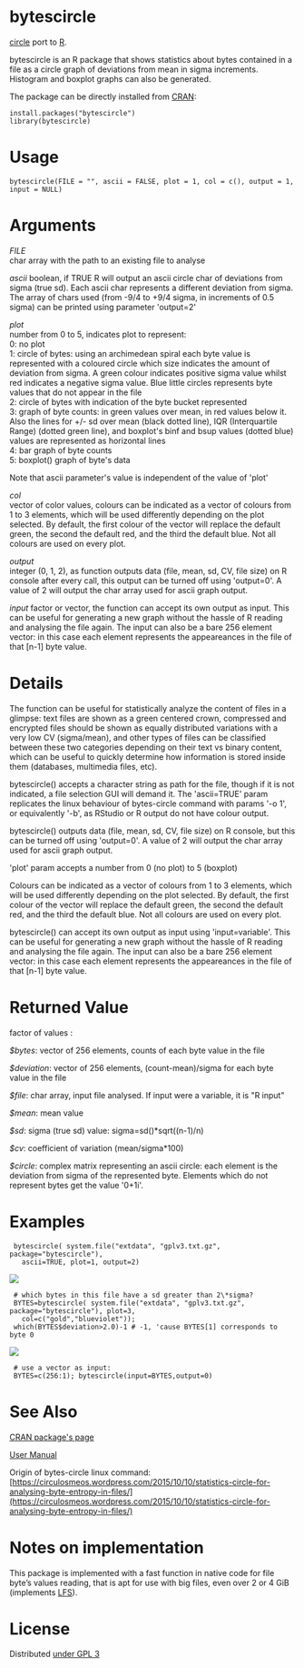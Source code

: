 bytescircle
===========

[circle](https://github.com/circulosmeos/circle) port to [R](https://cran.r-project.org/).

bytescircle is an R package that shows statistics about bytes contained in a file as a circle graph of deviations from mean in sigma increments. Histogram and boxplot graphs can also be generated.

The package can be directly installed from [CRAN](https://cran.r-project.org/):   

	install.packages("bytescircle")
	library(bytescircle)

Usage
=====

	bytescircle(FILE = "", ascii = FALSE, plot = 1, col = c(), output = 1, input = NULL)

Arguments
=========

*FILE*	
char array with the path to an existing file to analyse   

*ascii*	
boolean, if TRUE R will output an ascii circle char of deviations from sigma (true sd). Each ascii char represents a different deviation from sigma. The array of chars used (from -9/4 to +9/4 sigma, in increments of 0.5 sigma) can be printed using parameter 'output=2'   

*plot*	
number from 0 to 5, indicates plot to represent:   
0: no plot   
1: circle of bytes: using an archimedean spiral each byte value is represented with a coloured circle which size indicates the amount of deviation from sigma. A green colour indicates positive sigma value whilst red indicates a negative sigma value. Blue little circles represents byte values that do not appear in the file   
2: circle of bytes with indication of the byte bucket represented   
3: graph of byte counts: in green values over mean, in red values below it. Also the lines for +/- sd over mean (black dotted line), IQR (Interquartile Range) (dotted green line), and boxplot's binf and bsup values (dotted blue) values are represented as horizontal lines   
4: bar graph of byte counts   
5: boxplot() graph of byte's data   

Note that ascii parameter's value is independent of the value of 'plot'   

*col*	  
vector of color values, colours can be indicated as a vector of colours from 1 to 3 elements, which will be used differently depending on the plot selected. By default, the first colour of the vector will replace the default green, the second the default red, and the third the default blue. Not all colours are used on every plot.   

*output*	 
integer (0, 1, 2), as function outputs data (file, mean, sd, CV, file size) on R console after every call, this output can be turned off using 'output=0'. A value of 2 will output the char array used for ascii graph output.   

*input*	
factor or vector, the function can accept its own output as input. This can be useful for generating a new graph without the hassle of R reading and analysing the file again. The input can also be a bare 256 element vector: in this case each element represents the appeareances in the file of that [n-1] byte value.   

Details
=======

The function can be useful for statistically analyze the content of files in a glimpse: text files are shown as a green centered crown, compressed and encrypted files should be shown as equally distributed variations with a very low CV (sigma/mean), and other types of files can be classified between these two categories depending on their text vs binary content, which can be useful to quickly determine how information is stored inside them (databases, multimedia files, etc).   

bytescircle() accepts a character string as path for the file, though if it is not indicated, a file selection GUI will demand it. The 'ascii=TRUE' param replicates the linux behaviour of bytes-circle command with params '-o 1', or equivalently '-b', as RStudio or R output do not have colour output.   

bytescircle() outputs data (file, mean, sd, CV, file size) on R console, but this can be turned off using 'output=0'. A value of 2 will output the char array used for ascii graph output.   

'plot' param accepts a number from 0 (no plot) to 5 (boxplot)   

Colours can be indicated as a vector of colours from 1 to 3 elements, which will be used differently depending on the plot selected. By default, the first colour of the vector will replace the default green, the second the default red, and the third the default blue. Not all colours are used on every plot.   

bytescircle() can accept its own output as input using 'input=variable'. This can be useful for generating a new graph without the hassle of R reading and analysing the file again. The input can also be a bare 256 element vector: in this case each element represents the appeareances in the file of that [n-1] byte value.   

Returned Value
==============

factor of values :   

*$bytes*: vector of 256 elements, counts of each byte value in the file   

*$deviation*: vector of 256 elements, (count-mean)/sigma for each byte value in the file   

*$file*: char array, input file analysed. If input were a variable, it is "R input"   

*$mean*: mean value   

*$sd*: sigma (true sd) value: sigma=sd()\*sqrt((n-1)/n)   

*$cv*: coefficient of variation (mean/sigma\*100)   

*$circle*: complex matrix representing an ascii circle: each element is the deviation from sigma of the represented byte. Elements which do not represent bytes get the value '0+1i'.   

Examples
========

	 bytescircle( system.file("extdata", "gplv3.txt.gz", package="bytescircle"), 
	   ascii=TRUE, plot=1, output=2)

![](https://circulosmeos.files.wordpress.com/2016/11/gplv3-txt-gz.png?w=518)

	 # which bytes in this file have a sd greater than 2\*sigma?
	 BYTES=bytescircle( system.file("extdata", "gplv3.txt.gz", package="bytescircle"), plot=3, 
	   col=c("gold","blueviolet")); 
	 which(BYTES$deviation>2.0)-1 # -1, 'cause BYTES[1] corresponds to byte 0 

![](https://circulosmeos.files.wordpress.com/2016/11/gplv3-txt-gz-2.png?w=559)

	 # use a vector as input:
	 BYTES=c(256:1); bytescircle(input=BYTES,output=0)

See Also
========

[CRAN package's page](https://cran.r-project.org/package=bytescircle)

[User Manual](https://cran.r-project.org/web/packages/bytescircle/bytescircle.pdf)   

Origin of bytes-circle linux command: [https://circulosmeos.wordpress.com/2015/10/10/statistics-circle-for-analysing-byte-entropy-in-files/](https://circulosmeos.wordpress.com/2015/10/10/statistics-circle-for-analysing-byte-entropy-in-files/)   

Notes on implementation
=======================

This package is implemented with a fast function in native code for file byte’s values reading, that is apt for
use with big files, even over 2 or 4 GiB (implements [LFS](https://en.wikipedia.org/wiki/Large_file_support)).   

License
=======

Distributed [under GPL 3](http://www.gnu.org/licenses/gpl-3.0.html)
